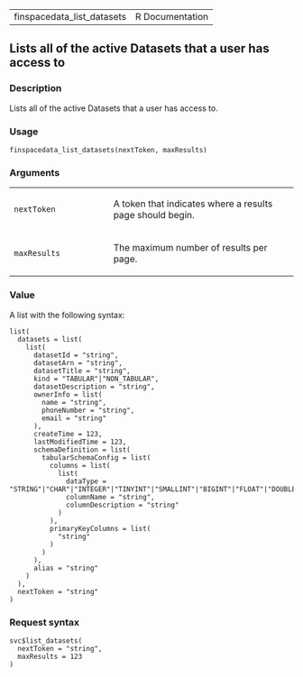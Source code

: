 <table style="width: 100%;">
<tbody>
<tr class="odd">
<td>finspacedata_list_datasets</td>
<td style="text-align: right;">R Documentation</td>
</tr>
</tbody>
</table>

## Lists all of the active Datasets that a user has access to

### Description

Lists all of the active Datasets that a user has access to.

### Usage

    finspacedata_list_datasets(nextToken, maxResults)

### Arguments

<table>
<colgroup>
<col style="width: 35%" />
<col style="width: 65%" />
</colgroup>
<tbody>
<tr class="odd">
<td><code
id="finspacedata_list_datasets_:_nextToken">nextToken</code></td>
<td><p>A token that indicates where a results page should
begin.</p></td>
</tr>
<tr class="even">
<td><code
id="finspacedata_list_datasets_:_maxResults">maxResults</code></td>
<td><p>The maximum number of results per page.</p></td>
</tr>
</tbody>
</table>

### Value

A list with the following syntax:

    list(
      datasets = list(
        list(
          datasetId = "string",
          datasetArn = "string",
          datasetTitle = "string",
          kind = "TABULAR"|"NON_TABULAR",
          datasetDescription = "string",
          ownerInfo = list(
            name = "string",
            phoneNumber = "string",
            email = "string"
          ),
          createTime = 123,
          lastModifiedTime = 123,
          schemaDefinition = list(
            tabularSchemaConfig = list(
              columns = list(
                list(
                  dataType = "STRING"|"CHAR"|"INTEGER"|"TINYINT"|"SMALLINT"|"BIGINT"|"FLOAT"|"DOUBLE"|"DATE"|"DATETIME"|"BOOLEAN"|"BINARY",
                  columnName = "string",
                  columnDescription = "string"
                )
              ),
              primaryKeyColumns = list(
                "string"
              )
            )
          ),
          alias = "string"
        )
      ),
      nextToken = "string"
    )

### Request syntax

    svc$list_datasets(
      nextToken = "string",
      maxResults = 123
    )
